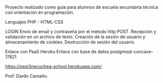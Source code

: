 Proyecto realizado como guía para alumnos de escuela secundaria técnica con orientación en programación.

Lenguajes PHP - HTML-CSS

LOGIN
Envio de email y contraseña por el metodo http POST.
Recepción y validación en un archivo de texto.
Creación de la sesión de usuario y almacenamiento de cookies.
Destrucción de sesión del usuario.

Enlace con PaaS Heroku
Enlace con base de datos postgresql-concave-17821


https://eest3necochea-school.herokuapp.com/

Prof: Dardo Camaño.
